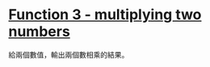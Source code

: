 # [Function 3 - multiplying two numbers](https://www.codewars.com/kata/function-3-multiplying-two-numbers/)

給兩個數值，輸出兩個數相乘的結果。
